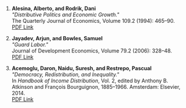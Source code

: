 1. **Alesina, Alberto, and Rodrik, Dani**  
   *"Distributive Politics and Economic Growth."*  
   The Quarterly Journal of Economics, Volume 109.2 (1994): 465–90.  
   [PDF Link](https://doi.org/10.2307/2118470)

2. **Jayadev, Arjun, and Bowles, Samuel**  
   *"Guard Labor."*  
   Journal of Development Economics, Volume 79.2 (2006): 328–48.  
   [PDF Link](https://doi.org/10.1016/j.jdeveco.2006.01.005)

3. **Acemoglu, Daron, Naidu, Suresh, and Restrepo, Pascual**  
   *"Democracy, Redistribution, and Inequality."*  
   In *Handbook of Income Distribution*, Vol. 2, edited by Anthony B. Atkinson and François Bourguignon, 1885–1966. Amsterdam: Elsevier, 2014.  
   [PDF Link](https://economics.mit.edu/sites/default/files/publications/Handbook_Democracy_Redistribution_Inequality_2014.pdf)
